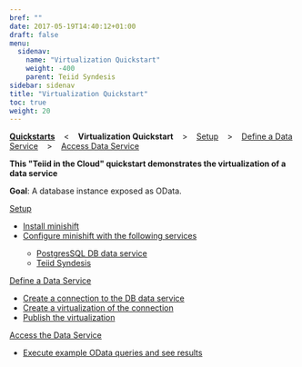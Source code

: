 ```yaml
---
bref: ""
date: 2017-05-19T14:40:12+01:00
draft: false
menu:
  sidenav:
    name: "Virtualization Quickstart"
    weight: -400
    parent: Teiid Syndesis
sidebar: sidenav
title: "Virtualization Quickstart"
toc: true
weight: 20
---
```


[**Quickstarts**](..) &nbsp;&nbsp; < &nbsp;&nbsp; **Virtualization Quickstart**  &nbsp;&nbsp; >  &nbsp;&nbsp; [Setup](./setup) &nbsp;&nbsp; >  &nbsp;&nbsp; [Define a Data Service](./define-data-service)  &nbsp;&nbsp; >  &nbsp;&nbsp; [Access Data Service](./access-data-service)

**This "Teiid in the Cloud" quickstart demonstrates the virtualization of a data service**

**Goal**: A database instance exposed as OData.

<div>
  <a class="qstartblock" href="./setup">
    Setup
    <div class="qstartblock-content">
    <ul>
      <li>Install minishift</li>
      <li>Configure minishift with the following services</li>
      <ul>
        <li>PostgresSQL DB data service</li>
        <li>Teiid Syndesis</li>
      </ul>
    </ul>
    </div>
  </a>
</div>

<div>
  <a class="qstartblock" href="./define-data-service">
    Define a Data Service
    <div class="qstartblock-content">
    <ul>
      <li>Create a connection to the DB data service</li>
      <li>Create a virtualization of the connection</li>
      <li>Publish the virtualization</li>
    </ul>
    </div>
  </a>
</div>

<div>
  <a class="qstartblock" href="./access-data-service">
    Access the Data Service
    <div class="qstartblock-content">
    <ul>
      <li>Execute example OData queries and see results</li>
    </ul>
    </div>
  </a>
</div>
